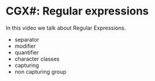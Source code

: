 # CGX#: Regular expressions

In this video we talk about Regular Expressions.

 - separator
 - modifier
 - quantifier
 - character classes
 - capturing
 - non capturing group

